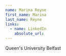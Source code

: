 ```yaml
---
name: Marina Reyne
first_name: Marina
last_name: Reyne
links:
  - name: LinkedIn
    absolute_url: 
---
```

Queen's University Belfast
